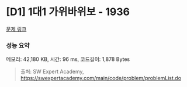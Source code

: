 # [D1] 1대1 가위바위보 - 1936 

[문제 링크](https://swexpertacademy.com/main/code/problem/problemDetail.do?contestProbId=AV5PjKXKALcDFAUq) 

### 성능 요약

메모리: 42,180 KB, 시간: 96 ms, 코드길이: 1,878 Bytes



> 출처: SW Expert Academy, https://swexpertacademy.com/main/code/problem/problemList.do